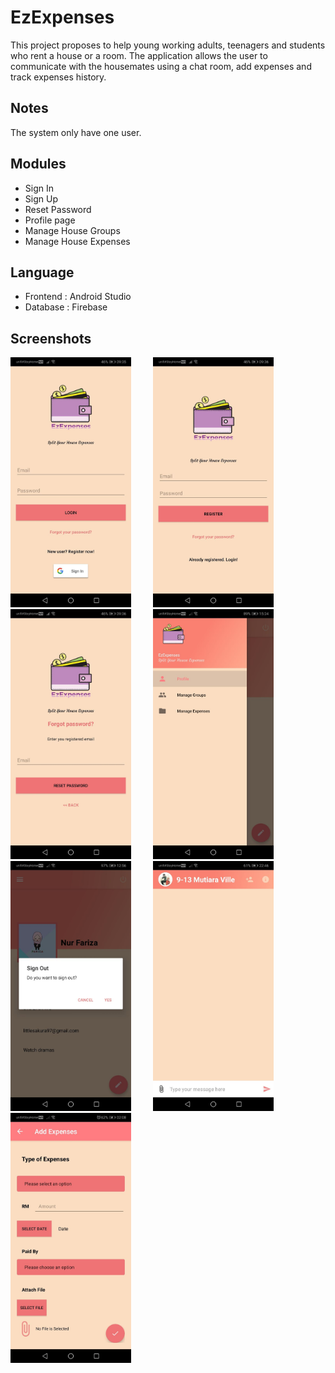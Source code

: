 # EzExpenses
This project proposes to help young working adults, teenagers and students who rent a house or a room. The application allows the user to communicate with the housemates using a chat room, add expenses and track expenses history.

## Notes
The system only have one user.  

## Modules
* Sign In
* Sign Up
* Reset Password
* Profile page
* Manage House Groups
* Manage House Expenses
   
## Language
* Frontend : Android Studio
* Database : Firebase

## Screenshots
<p>
<img src="https://github.com/nfariza/EzExpenses/blob/EzExpenses/ezexpenses/screenshots/1.jpg" width="auto" height="400">
    &nbsp  &nbsp  &nbsp  &nbsp
    <img src="https://github.com/nfariza/EzExpenses/blob/EzExpenses/ezexpenses/screenshots/2.jpg" width="auto" height="400">
    &nbsp  &nbsp  &nbsp  &nbsp
    <img src="https://github.com/nfariza/EzExpenses/blob/EzExpenses/ezexpenses/screenshots/3.jpg" width="auto" height="400">
    &nbsp  &nbsp  &nbsp  &nbsp
    <img src="https://github.com/nfariza/EzExpenses/blob/EzExpenses/ezexpenses/screenshots/4.jpg" width="auto" height="400">
    &nbsp  &nbsp  &nbsp  &nbsp
    <img src="https://github.com/nfariza/EzExpenses/blob/EzExpenses/ezexpenses/screenshots/5.jpg" width="auto" height="400">
    &nbsp  &nbsp  &nbsp  &nbsp
    <img src="https://github.com/nfariza/EzExpenses/blob/EzExpenses/ezexpenses/screenshots/6.jpg" width="auto" height="400">
    &nbsp  &nbsp  &nbsp  &nbsp
    <img src="https://github.com/nfariza/EzExpenses/blob/EzExpenses/ezexpenses/screenshots/7.jpg" width="auto" height="400">
    &nbsp  &nbsp  &nbsp  &nbsp
</p>
